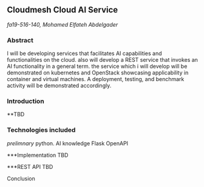 ## Cloudmesh Cloud AI Service   

*fa19-516-140, Mohamed Elfateh Abdelgader*

### Abstract

I will be developing services that facilitates AI capabilities and functionalities on the cloud. also will develop a REST service that 
invokes an AI functionality in a general term.
the service which i will develop will be demonstrated on kubernetes and OpenStack showcasing applicability in container and 
virtual machines. A deployment, testing, and benchmark activity will be demonstrated accordingly. 

### Introduction
**TBD

### Technologies included

*prelimnary*
python.
AI knowledge
Flask
OpenAPI

***Implementation
TBD

***REST API
TBD

Conclusion
